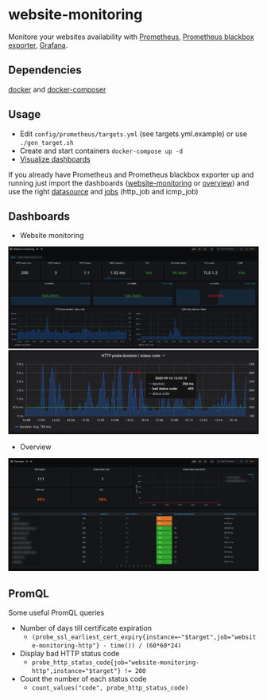 # website-monitoring

Monitore your websites availability with [Prometheus](https://github.com/prometheus/prometheus), [Prometheus blackbox exporter](https://github.com/prometheus/blackbox_exporter), [Grafana](https://github.com/grafana/grafana).

## Dependencies

[docker](https://docs.docker.com/install/) and [docker-composer](https://docs.docker.com/compose/install/)

## Usage

* Edit `config/prometheus/targets.yml` (see targets.yml.example) or use `./gen_target.sh`
* Create and start containers `docker-compose up -d`
* [Visualize dashboards](http://localhost:3000/)

If you already have Prometheus and Prometheus blackbox exporter up and running just import the dashboards ([website-monitoring](website-monitoring.json) or [overview](overview.json)) and use the right [datasource](screenshots/import.png) and [jobs](screenshots/import.png) (http_job and icmp_job)

## Dashboards

* Website monitoring

![web-1](screenshots/website-monitoring_1.png)
![web-2](screenshots/website-monitoring_2.png)

* Overview

![overview](screenshots/overview_1.png)


## PromQL

Some useful PromQL queries

* Number of days till certificate expiration
  * `(probe_ssl_earliest_cert_expiry{instance=~"$target",job="website-monitoring-http"} - time()) / (60*60*24)`
* Display bad HTTP status code
  * `probe_http_status_code{job="website-monitoring-http",instance="$target"} != 200`
* Count the number of each status code
  * `count_values("code", probe_http_status_code)`
